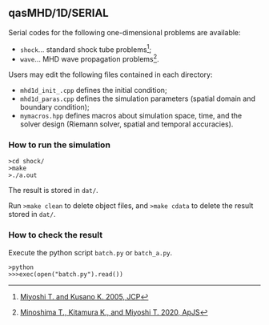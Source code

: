 ## qasMHD/1D/SERIAL
Serial codes for the following one-dimensional problems are available:
- `shock`... standard shock tube problems[^1];
- `wave`... MHD wave propagation problems[^2].

Users may edit the following files contained in each directory:
- `mhd1d_init_.cpp` defines the initial condition;
- `mhd1d_paras.cpp` defines the simulation parameters (spatial domain and boundary condition);
- `mymacros.hpp` defines macros about simulation space, time, and the solver design (Riemann solver, spatial and temporal accuracies).

### How to run the simulation
```
>cd shock/
>make
>./a.out
```

The result is stored in `dat/`.

Run `>make clean` to delete object files, and `>make cdata` to delete the result stored in `dat/`.

### How to check the result
Execute the python script `batch.py` or `batch_a.py`.
```
>python
>>>exec(open("batch.py").read())
```

[^1]: [Miyoshi T. and Kusano K. 2005, JCP](https://www.sciencedirect.com/science/article/pii/S0021999105001142?via%3Dihub)
[^2]: [Minoshima T., Kitamura K., and Miyoshi T. 2020, ApJS](https://iopscience.iop.org/article/10.3847/1538-4365/ab8aee/meta)
